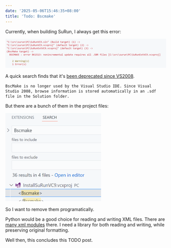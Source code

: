 ```yaml
---
date: '2025-05-06T15:46:35+08:00'
title: 'Todo: Bscmake'
---
```


Currently, when building SuRun, I always get this error:

![BSCMAKE: error BK1513: nonincremental update requires all .SBR files](./bscmake.png)

A quick search finds that it's [been deprecated since VS2008][1].

    BscMake is no longer used by the Visual Studio IDE. Since Visual Studio 2008, browse information is stored automatically in an .sdf file in the Solution folder.

But there are a bunch of them in the project files:

<img src="./bscmake-conf.png" width=300 alt="36 results in 4 files">

So I want to remove them programatically.

Python would be a good choice for reading and writing XML files. There are [many xml modules][xml] there. I need a library for both reading and writing, while preserving original formatting.

Well then, this concludes this TODO post.

[1]: https://learn.microsoft.com/en-us/visualstudio/msbuild/bscmake-task?view=vs-2022
[xml]: https://docs.python.org/3/library/xml.html
